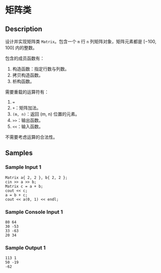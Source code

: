 # 矩阵类

## Description
设计并实现矩阵类 `Matrix`。包含一个 `m` 行 `n` 列矩阵对象，矩阵元素都是 $[-100, 100]$ 内的整数。

包含的成员函数有：

1. 构造函数：指定行数与列数。
2. 拷贝构造函数。
3. 析构函数。

需要重载的运算符有：

1. `=`
2. `+`：矩阵加法。
3. `(m, n)`：返回 (m, n) 位置的元素。
4. `>>`：输出函数。
5.  `<<`：输入函数。

不需要考虑运算的合法性。

## Samples
### Sample Input 1
```
Matrix a{ 2, 2 }, b{ 2, 2 };
cin >> a >> b;
Matrix c = a + b;
cout << c;
a = b + c;
cout << a(0, 1) << endl;
```

### Sample Console Input 1
```
80 64
30 -53
33 -63
20 34
```

### Sample Output 1
```
113 1
50 -19
-62
```